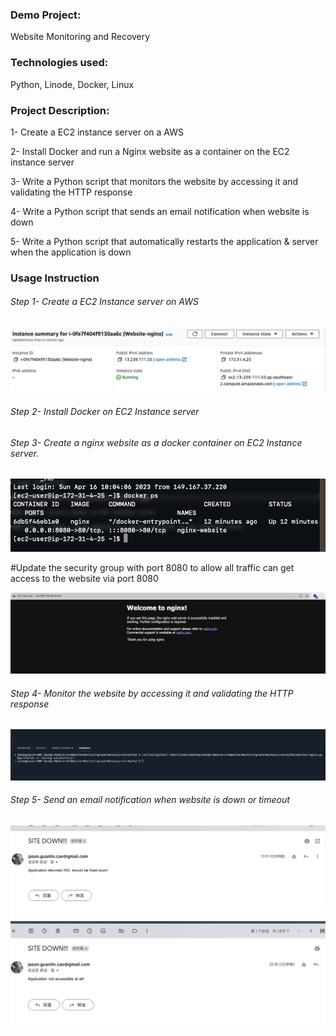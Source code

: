 ### Demo Project:
Website Monitoring and Recovery

### Technologies used:
Python, Linode, Docker, Linux

### Project Description:

1- Create a EC2 instance server on a AWS 

2- Install Docker and run a Nginx website as a container on the EC2 instance server

3- Write a Python script that monitors the website by accessing it and validating the HTTP response

4- Write a Python script that sends an email notification when website is down 

5- Write a Python script that automatically restarts the application & server when the application is down

### Usage Instruction

###### Step 1- Create a EC2 Instance server on AWS

![image](images/Screenshot%202023-04-16%20at%208.21.03%20pm.png)

###### Step 2- Install Docker on EC2 Instance server

###### Step 3- Create a nginx website as a docker container on EC2 Instance server.

![image](images/Screenshot%202023-04-16%20at%208.21.29%20pm.png)

#Update the security group with port 8080 to allow all traffic can get access to the website via port 8080

![image](images/Screenshot%202023-04-16%20at%208.10.31%20pm.png)

###### Step 4- Monitor the website by accessing it and validating the HTTP response
![image](images/Screenshot%202023-04-16%20at%208.33.03%20pm.png)

###### Step 5- Send an email notification when website is down or timeout

![image](images/Screenshot%202023-04-16%20at%2010.31.47%20pm.png)
![image](images/Screenshot%202023-04-16%20at%2010.38.55%20pm.png)